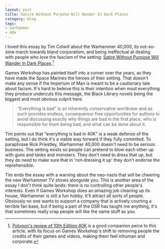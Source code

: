 ```yaml
---
layout: post
title: Satire Without Purpose Will Wander In Dark Places
category: blog
tags:
- warhammer
- 40k
---
```


I loved this essay by Tim Colwill about the Warhammer 40,000, its not-so-slow march towards bland corporatism, and being ineffectual at dealing with people who love the fascism of the setting: [Satire Without Purpose Will Wander In Dark Places][1].[^1]

Games Workshop has painted itself into a corner over the years, as they have made the Space Marines the heroes of their setting. That doesn't make any sense if the Imperium of Man is meant to be a cautionary tale about facism. It's hard to beleive this is their intention when most everything they produce undercuts this message, the Black Library novels being the biggest and most obvious culprit here.

> “Everything is bad” is an inherently conservative worldview and as such provides endless, consequence-free opportunities for authors to avoid discussing exactly why things are bad in the first place, who is responsible for them being bad, and what can be done about it.

Tim points out that "everything is bad in 40K" is a weak defense of the setting, but I do think it's a viable way forward if they fully commited. To paraphrase Rick Priestley, Warhammer 40,000 doesn't need to be serious business. The setting exists so people can pretend to blow each other up with guns and tanks and monsters. They don't need to dress that up, but they do need to make sure that in 'not-dressing it up' they don't endorse the reprehensible.

Tim ends the essay with a warning about the neo-nazis that will be cheering the new Warhammer TV shows alongside you. This is another area of the essay I don't think quite lands: there is no controlling other people's interests. Even if Games Workshop does an amazing job cleaning up its house, Warhammer is still a fun hobby. It'll attract all sorts of people. Obviously no one wants to support a company that is actively courting a terrible fan base, but if being a part of the OSR has taught me anything, it's that sometimes really crap people will like the same stuff as you.

[^1]: [Polygon's review of 10th Edition 40K][2] is a good companion peice to this article, with its focus on Games Workshop's shift to removing people the credits of their games and videos, making them feel inhuman and corporate.

[1]: https://timcolwill.com/40K.html
[2]: https://www.polygon.com/reviews/23742799/warhammer-40k-leviathan-review-10th-edition-release-date-price